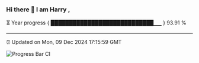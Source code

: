 ### Hi there 👋 I am Harry , 

⏳ Year progress { ████████████████████████████▁▁ } 93.91 %

---

⏰ Updated on Mon, 09 Dec 2024 17:15:59 GMT

![Progress Bar CI](https://github.com/duykhang68/duykhang68/workflows/Progress%20Bar%20CI/badge.svg)
